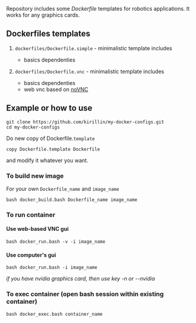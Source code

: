 Repository includes some _Dockerfile_ templates for robotics applications. It works for any graphics cards.

## Dockerfiles templates

1. `dockerfiles/Dockerfile.simple` - minimalistic template includes 

    - basics dependenties


2. `dockerfiles/Dockerfile.vnc` - minimalistic template includes 

    - basics dependenties
    - web vnc based on [noVNC](https://github.com/novnc/noVNC)

## Example or how to use

```
git clone https://github.com/kirillin/my-docker-configs.git
cd my-docker-configs
```

Do new copy of Dockerfile.`template`

```
copy Dockerfile.template Dockerfile
```

and modify it whatever you want.


### To build new image

For your own `Dockerfile_name` and `image_name`

```
bash docker_build.bash Dockerfile_name image_name
```

### To run container

#### Use web-based VNC gui

```
bash docker_run.bash -v -i image_name
```

#### Use computer's gui

```
bash docker_run.bash -i image_name
```

_if you have _nvidia_ graphics card, then use key _-n_ or _--nvidia__



### To exec container (open bash session within existing container)

```
bash docker_exec.bash container_name
```

